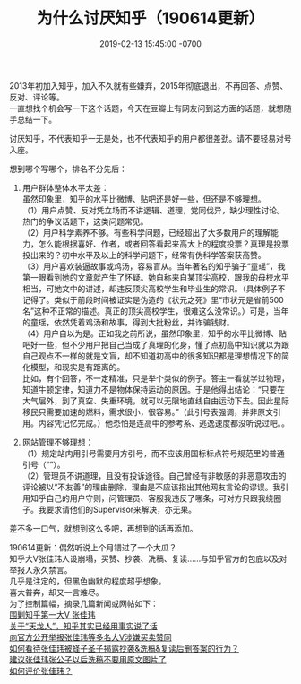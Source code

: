 ﻿---
layout: post
title:  "为什么讨厌知乎（190614更新）"
date:   2019-02-13 15:45:00 -0700
categories: reviews
---
2013年初加入知乎，加入不久就有些嫌弃，2015年彻底退出，不再回答、点赞、反对、评论等。  
一直想找个机会写一下这个话题，今天在豆瓣上有网友问到这方面的话题，就想随手总结一下。  
  
讨厌知乎，不代表知乎一无是处，也不代表知乎的用户都很差劲。请不要轻易对号入座。  
  
想到哪个写哪个，排名不分先后：  
1. 用户群体整体水平太差：  
虽然印象里，知乎的水平比微博、贴吧还是好一些，但还是不够理想。  
（1）用户点赞、反对凭立场而不讲逻辑、道理，党同伐异，缺少理性讨论。热门的争议话题下，这类问题常见。  
（2）用户科学素养不够。有些科学问题，已经超出了大多数用户的理解能力，怎么能根据喜好、作者，或者回答看起来高大上的程度投票？真理是投票投出来的？初中水平及以上的科学问题下，经常有伪科学答案获高赞。  
（3）用户喜欢装逼故事或鸡汤，容易盲从。当年著名的知乎骗子“童瑶”，我第一眼看到她的文章就产生了怀疑。她自称来自某顶尖高校，跟我的母校水平相当，可她文中的讲述，却违反顶尖高校学生和毕业生的常识。（具体例子不记得了。类似于前段时间被证实是伪造的《状元之死》里“市状元是省前500名”这种不正常的描述。真正的顶尖高校学生，很难这么没常识。）可是，当年的童瑶，依然凭着鸡汤和故事，得到大批粉丝，并诈骗钱财。  
（4）用户自以为是。正如我之前所说，虽然印象里，知乎的水平比微博、贴吧好一些，但不少用户把自己当成了真理的化身，懂了点初高中知识就以为跟自己观点不一样的就是文盲，却不知道初高中的很多知识都是理想情况下的简化模型，和现实是有距离的。  
比如，有个回答，不一定精准，只是举个类似的例子。答主一看就学过物理，知道牛顿定律，知道力不是物体保持运动的原因。于是他得出结论：“只要在大气层外，到了真空、失重环境，就可以无限地直线自由运动下去。因此星际移民只需要加速的燃料，需求很小，很容易。”（此引号表强调，并非原文引用。内容凭记忆完成。）他恐怕是连高中的参考系、逃逸速度都没听说过吧。。  
  
2. 网站管理不够理想：  
（1）规定站内用引号需要用方引号，而不应该用国标标点符号规范里的普通引号（“”）。  
（2）管理员不讲道理，且没有投诉途径。自己曾经有非敏感的非恶意攻击的评论被以“不友善”的理由删除，理由是不应该指出其他网友言论的谬误。我引用知乎自己的用户守则，问管理员、客服我违反了哪条，可对方只跟我绕圈子。我要求请他们的Supervisor来解决，亦无果。  
  
差不多一口气，就想到这么多吧，再想到的话再添加。
  
190614更新：偶然听说上个月错过了一个大瓜？  
知乎大V张佳玮人设崩塌，买赞、抄袭、洗稿、复读……与知乎官方的包庇以及对举报人永久禁言。  
几乎是注定的，但黑色幽默的程度超乎想象。  
喜大普奔，却又一言难尽。  
为了控制篇幅，摘录几篇新闻或网帖如下：  
[围剿知乎第一大V 张佳玮](https://t.cj.sina.com.cn/articles/view/2001365865/774a6b6901900gfud?sudaref=www.google.com&display=0&retcode=0 "围剿知乎第一大V 张佳玮")  
[关于“天龙人”，知乎其实已经用事实说了话](https://3g.163.com/dy/article/EFQFVPIO0511BE1V.html "关于“天龙人”，知乎其实已经用事实说了话")  
[向官方公开举报张佳玮等多名大V涉嫌买卖赞同](https://zhuanlan.zhihu.com/p/33221876 "向官方公开举报张佳玮等多名大V涉嫌买卖赞同")  
[如何看待张佳玮被蛏子圣子揭露抄袭&洗稿&复读后删答案的行为？](https://www.zhihu.com/question/323388650 "如何看待张佳玮被蛏子圣子揭露抄袭&洗稿&复读后删答案的行为？")  
[建议张佳玮张公子以后洗稿不要用原文图片了](https://zhuanlan.zhihu.com/p/64961459 "建议张佳玮张公子以后洗稿不要用原文图片了")  
[如何评价张佳玮？](https://www.zhihu.com/question/21978525/answer/649754374 "如何评价张佳玮？")  
